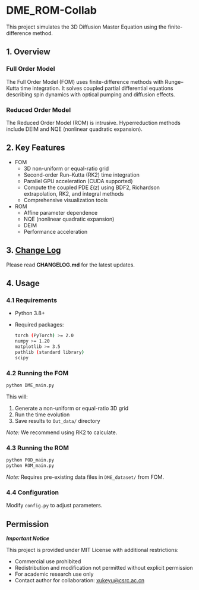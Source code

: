 # DME_ROM-Collab

This project simulates the 3D Diffusion Master Equation using the finite-difference method.

## 1. Overview

### Full Order Model
The Full Order Model (FOM) uses finite-difference methods with Runge–Kutta time integration. It solves coupled partial differential equations describing spin dynamics with optical pumping and diffusion effects.

### Reduced Order Model
The Reduced Order Model (ROM) is intrusive. Hyperreduction methods include DEIM and NQE (nonlinear quadratic expansion).

## 2. Key Features

- FOM
    - 3D non-uniform or equal-ratio grid
    - Second-order Run–Kutta (RK2) time integration
    - Parallel GPU acceleration (CUDA supported)
    - Compute the coupled PDE $\xi(z)$ using BDF2, Richardson extrapolation, RK2, and integral methods
    - Comprehensive visualization tools
- ROM
    - Affine parameter dependence
    - NQE (nonlinear quadratic expansion)
    - DEIM
    - Performance acceleration

## 3. [Change Log](https://github.com/xukeyu-phy/Diffusion_Master_Equation/blob/main/CHANGELOG.md)
Please read **CHANGELOG.md** for the latest updates.


## 4. Usage
### 4.1 Requirements
- Python 3.8+
- Required packages:

  ```bash
  torch (PyTorch) >= 2.0
  numpy >= 1.20
  matplotlib >= 3.5
  pathlib (standard library)
  scipy
  ```


### 4.2 Running the FOM
```bash
python DME_main.py
```

This will:

1. Generate a non-uniform or equal-ratio 3D grid
2. Run the time evolution
3. Save results to `Out_data/` directory

*Note:* We recommend using RK2 to calculate.


### 4.3 Running the ROM
```bash
python POD_main.py
python ROM_main.py
```
*Note:* Requires pre-existing data files in `DME_dataset/` from FOM.

### 4.4 Configuration
Modify `config.py` to adjust parameters.


## Permission
***Important Notice***

This project is provided under MIT License with additional restrictions:
- Commercial use prohibited
- Redistribution and modification not permitted without explicit permission
- For academic research use only
- Contact author for collaboration: xukeyu@csrc.ac.cn


